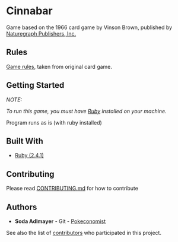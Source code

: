 # Cinnabar
Game based on the 1966 card game by Vinson Brown, published by [Naturegraph Publishers, Inc.](http://www.naturegraph.com/)

## Rules

[Game rules](https://www.github.com/Pokeconomist/cinnabar/blob/master/RULES.md), taken from original card game.

## Getting Started
*NOTE:*

*To run this game, you must have [Ruby](https://www.ruby-lang.org/en/downloads/) installed on your machine.*

Program runs as is (with ruby installed)

## Built With

* [Ruby (2.4.1)](http://ruby-doc.org/core-2.4.1/index.html)


## Contributing

Please read [CONTRIBUTING.md]() for how to contribute

## Authors

* **Soda Adlmayer** - Git - [Pokeconomist](https://github.com/Pokeconomist)

See also the list of [contributors](https://github.com/Pokeconomist/cinnabar/graphs/contributors) who participated in this project.
